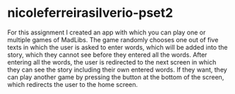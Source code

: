 # nicoleferreirasilverio-pset2

For this assignment I created an app with which you can play one or multiple games of MadLibs. The game randomly chooses
one out of five texts in which the user is asked to enter words, which will be added into the story, which they cannot see before they
entered all the words. After entering all the words, the user is redirected to the next screen in which they can see the story 
including their own entered words. If they want, they can play another game by pressing the button at the bottom of the screen, which 
redirects the user to the home screen. 
